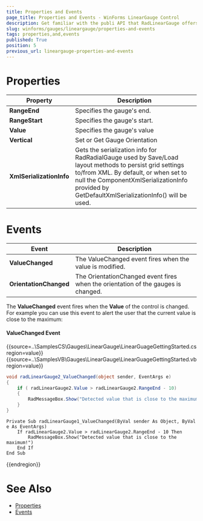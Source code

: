 ```yaml
---
title: Properties and Events
page_title: Properties and Events - WinForms LinearGauge Control
description: Get familiar with the publi API that RadLinearGauge offers. 
slug: winforms/gauges/lineargauge/properties-and-events
tags: properties,and,events
published: True
position: 5
previous_url: lineargauge-properties-and-events
---
```


# Properties

|Property|Description|
|------|------|
|__RangeEnd__|Specifies the gauge's end.|
|__RangeStart__|Specifies the gauge's start.|
|__Value__|Specifies the gauge's value|
|__Vertical__|Set or Get Gauge Orientation|
|__XmlSerializationInfo__|Gets the serialization info for RadRadialGauge used by Save/Load layout methods to persist grid settings to/from XML. By default, or when set to null the ComponentXmlSerializationInfo provided by GetDefaultXmlSerializationInfo() will be used.|

# Events

|Event|Description|
|------|------|
|__ValueChanged__|The ValueChanged event fires when the value is modified.|
|__OrientationChanged__|The OrientationChanged event fires when the orientation of the gauges is changed.|

The __ValueChanged__ event fires when the __Value__ of the control is changed. For example you can use this event to alert the user that the current value is close to the maximum: 

#### ValueChanged Event

{{source=..\SamplesCS\Gauges\LinearGauge\LinearGuageGettingStarted.cs region=value}} 
{{source=..\SamplesVB\Gauges\LinearGauge\LinearGuageGettingStarted.vb region=value}} 

````C#
void radLinearGauge2_ValueChanged(object sender, EventArgs e)
{
    if ( radLinearGauge2.Value > radLinearGauge2.RangeEnd - 10)
    {
        RadMessageBox.Show("Detected value that is close to the maximum!");
    }
}

````
````VB.NET
Private Sub radLinearGauge1_ValueChanged(ByVal sender As Object, ByVal e As EventArgs)
    If radLinearGauge2.Value > radLinearGauge2.RangeEnd - 10 Then
        RadMessageBox.Show("Detected value that is close to the maximum!")
    End If
End Sub

````

{{endregion}}

# See Also

* [Properties](https://docs.telerik.com/devtools/winforms/api/telerik.wincontrols.ui.gauges.radlineargauge.html#properties)
* [Events](https://docs.telerik.com/devtools/winforms/api/telerik.wincontrols.ui.gauges.radlineargauge.html#events)
